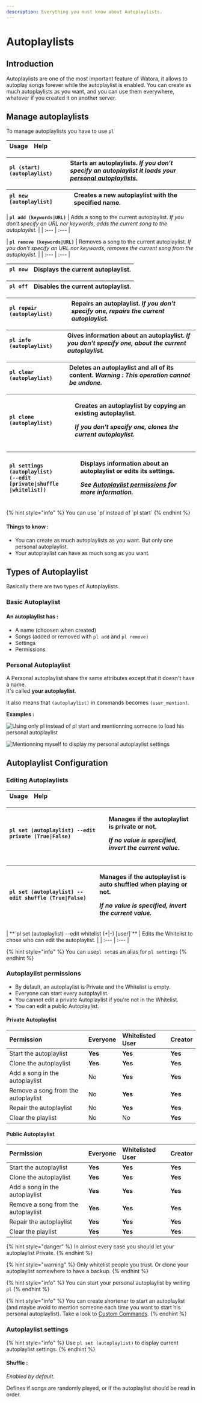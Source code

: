 ```yaml
---
description: Everything you must know about Autoplaylists.
---
```


# Autoplaylists

## Introduction

Autoplaylists are one of the most important feature of Watora, it allows to autoplay songs forever while the autoplaylist is enabled. You can create as much autoplaylists as you want, and you can use them everywhere, whatever if you created it on another server.

## Manage autoplaylists

To manage autoplaylists you have to use `pl`

| Usage | Help |
| :--- | :--- |


| **`pl (start) (autoplaylist)`** | Starts an autoplaylists. _If you don't specify an autoplaylist it loads your_ [_personal autoplaylists._](autoplaylists.md#personal-autoplaylist) |
| :--- | :--- |


| **`pl new [autoplaylist]`** | Creates a new autoplaylist with the specified name. |
| :--- | :--- |


| **`pl add (keywords|URL)`** | Adds a song to the current autoplaylist. _If you don't specify an URL nor keywords, adds the current song to the autoplaylist._ |
| :--- | :--- |


| **`pl remove (keywords|URL)`** | Removes a song to the current autoplaylist. _If you don't specify an URL nor keywords, removes the current song from the autoplaylist._ |
| :--- | :--- |


| **`pl now`** | Displays the current autoplaylist. |
| :--- | :--- |


| **`pl off`** | Disables the current autoplaylist. |
| :--- | :--- |


| **`pl repair (autoplaylist)`** | Repairs an autoplaylist. _If you don't specify one, repairs the current autoplaylist._ |
| :--- | :--- |


| **`pl info (autoplaylist)`** | Gives information about an autoplaylist. _If you don't specify one, about the current autoplaylist._ |
| :--- | :--- |


| **`pl clear (autoplaylist)`** | Deletes an autoplaylist and all of its content. _Warning : This operation cannot be undone._ |
| :--- | :--- |


<table>
  <thead>
    <tr>
      <th style="text-align:left"><b><code>pl clone (autoplaylist)</code></b>
      </th>
      <th style="text-align:left">
        <p>Creates an autoplaylist by copying an existing autoplaylist.</p>
        <p><em>If you don't specify one, clones the current autoplaylist.</em>
        </p>
      </th>
    </tr>
  </thead>
  <tbody></tbody>
</table><table>
  <thead>
    <tr>
      <th style="text-align:left"><b><code>pl settings (autoplaylist)<br />(--edit [private|shuffle<br />|whitelist])</code></b>
      </th>
      <th style="text-align:left">
        <p>Displays information about an autoplaylist or edits its settings.</p>
        <p><em>See</em>  <a href="autoplaylists.md#autoplaylist-permissions"><em>Autoplaylist permissions</em></a>  <em>for more information.</em>
        </p>
      </th>
    </tr>
  </thead>
  <tbody></tbody>
</table>{% hint style="info" %}
You can use `pl`instead of `pl start`
{% endhint %}

#### Things to know :

* You can create as much autoplaylists as you want. But only one personal autoplaylist.
* Your autoplaylist can have as much song as you want.

## Types of Autoplaylist

Basically there are two types of Autoplaylists.

### Basic Autoplaylist

#### An autoplaylist has :

* A name \(choosen when created\)
* Songs \(added or removed with `pl add` and `pl remove)`
* Settings
* Permissions

### Personal Autoplaylist

A Personal autoplaylist share the same attributes except that it doesn't have a name.  
It's called **your autoplaylist**.

It also means that `(autoplaylist)` in commands becomes `(user_mention)`.

**Examples :**

![Using only pl instead of pl start and mentionning someone to load his personal autoplaylist](../.gitbook/assets/image%20%283%29.png)

![Mentionning myself to display my personal autoplaylist settings](../.gitbook/assets/image%20%286%29.png)

## Autoplaylist Configuration

### Editing Autoplaylists

| Usage | Help |
| :--- | :--- |


<table>
  <thead>
    <tr>
      <th style="text-align:left"><b><code>pl set (autoplaylist) --edit private (True|False)</code></b>
      </th>
      <th style="text-align:left">
        <p>Manages if the autoplaylist is private or not.</p>
        <p><em>If no value is specified, invert the current value.</em>
        </p>
      </th>
    </tr>
  </thead>
  <tbody></tbody>
</table><table>
  <thead>
    <tr>
      <th style="text-align:left"><b><code>pl set (autoplaylist) --edit shuffle (True|False)</code></b>
      </th>
      <th style="text-align:left">
        <p>Manages if the autoplaylist is auto shuffled when playing or not.</p>
        <p><em>If no value is specified, invert the current value.</em>
        </p>
      </th>
    </tr>
  </thead>
  <tbody></tbody>
</table>| **`pl set (autoplaylist) --edit whitelist (+|-) [user]`** | Edits the Whitelist to chose who can edit the autoplaylist. |
| :--- | :--- |


{% hint style="info" %}
You can use`pl set`as an alias for `pl settings`
{% endhint %}

### Autoplaylist permissions

* By default, an autoplaylist is Private and the Whitelist is empty.
* Everyone can start every autoplaylist.
* You cannot edit a private Autoplaylist if you're not in the Whitelist.
* You can edit a public Autoplaylist.

#### Private Autoplaylist

| Permission | Everyone | Whitelisted User | Creator |
| :--- | :--- | :--- | :--- |
| Start the autoplaylist | **Yes** | **Yes** | **Yes** |
| Clone the autoplaylist | **Yes** | **Yes** | **Yes** |
| Add a song in the autoplaylist | No | **Yes** | **Yes** |
| Remove a song from the autoplaylist | No | **Yes** | **Yes** |
| Repair the autoplaylist | No | **Yes** | **Yes** |
| Clear the playlist | No | No | **Yes** |

#### Public Autoplaylist

| Permission | Everyone | Whitelisted User | Creator |
| :--- | :--- | :--- | :--- |
| Start the autoplaylist | **Yes** | **Yes** | **Yes** |
| Clone the autoplaylist | **Yes** | **Yes** | **Yes** |
| Add a song in the autoplaylist | **Yes** | **Yes** | **Yes** |
| Remove a song from the autoplaylist | **Yes** | **Yes** | **Yes** |
| Repair the autoplaylist | **Yes** | **Yes** | **Yes** |
| Clear the playlist | **Yes** | **Yes** | **Yes** |

{% hint style="danger" %}
In almost every case you should let your autoplaylist Private.
{% endhint %}

{% hint style="warning" %}
Only whitelist people you trust. Or clone your autoplaylist somewhere to have a backup.
{% endhint %}

{% hint style="info" %}
You can start your personal autoplaylist by writing `pl`
{% endhint %}

{% hint style="info" %}
You can create shortener to start an autoplaylist \(and maybe avoid to mention someone each time you want to start his personal autoplaylist\). Take a look to [Custom Commands](https://github.com/Zenrac/watora-doc/tree/7b033c075b35be8a31e48251c038c193f9441d95/features/custom-commands-1.md).
{% endhint %}

### Autoplaylist settings

{% hint style="info" %}
Use `pl set (autoplaylist)` to display current autoplaylist settings.
{% endhint %}

#### Shuffle :

_Enabled by default._

Defines if songs are randomly played, or if the autoplaylist should be read in order.

